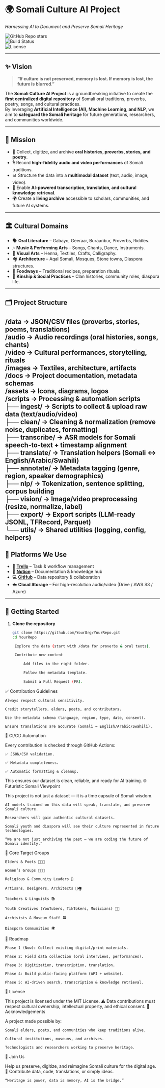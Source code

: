 # 🌍 Somali Culture AI Project  
*Harnessing AI to Document and Preserve Somali Heritage*  

![GitHub Repo stars](https://img.shields.io/github/stars/YourOrg/YourRepo?style=for-the-badge&color=blue)  
![Build Status](https://img.shields.io/github/actions/workflow/status/YourOrg/YourRepo/validate.yml?branch=main&style=for-the-badge&logo=github)  
![License](https://img.shields.io/badge/License-MIT-green?style=for-the-badge)  

---

## ✨ Vision  

> **“If culture is not preserved, memory is lost. If memory is lost, the future is blurred.”**  

The **Somali Culture AI Project** is a groundbreaking initiative to create the **first centralized digital repository** of Somali oral traditions, proverbs, poetry, songs, and cultural practices.  
By leveraging **Artificial Intelligence (AI), Machine Learning, and NLP**, we aim to **safeguard the Somali heritage** for future generations, researchers, and communities worldwide.  

---

## 🎯 Mission  

- 📖 Collect, digitize, and archive **oral histories, proverbs, stories, and poetry**.  
- 🎙️ Record **high-fidelity audio and video performances** of Somali traditions.  
- 📊 Structure the data into a **multimodal dataset** (text, audio, image, video).  
- 🤖 Enable **AI-powered transcription, translation, and cultural knowledge retrieval**.  
- 🌍 Create a **living archive** accessible to scholars, communities, and future AI systems.  

---

## 🏛️ Cultural Domains  

- 🗣️ **Oral Literature** – Gabayo, Geeraar, Buraanbur, Proverbs, Riddles.  
- 🎶 **Music & Performing Arts** – Songs, Chants, Dance, Instruments.  
- 🎨 **Visual Arts** – Henna, Textiles, Crafts, Calligraphy.  
- 🏘️ **Architecture** – Aqal Somali, Mosques, Stone towns, Diaspora structures.  
- 🍲 **Foodways** – Traditional recipes, preparation rituals.  
- 👥 **Kinship & Social Practices** – Clan histories, community roles, diaspora life.  

---

## 🗂️ Project Structure  

/data       → JSON/CSV files (proverbs, stories, poems, translations)  
/audio      → Audio recordings (oral histories, songs, chants)  
/video      → Cultural performances, storytelling, rituals  
/images     → Textiles, architecture, artifacts  
/docs       → Project documentation, metadata schemas  
/assets     → Icons, diagrams, logos  
/scripts    → Processing & automation scripts  
   ├── ingest/       → Scripts to collect & upload raw data (text/audio/video)  
   ├── clean/        → Cleaning & normalization (remove noise, duplicates, formatting)  
   ├── transcribe/   → ASR models for Somali speech-to-text + timestamp alignment  
   ├── translate/    → Translation helpers (Somali ↔ English/Arabic/Swahili)  
   ├── annotate/     → Metadata tagging (genre, region, speaker demographics)  
   ├── nlp/          → Tokenization, sentence splitting, corpus building  
   ├── vision/       → Image/video preprocessing (resize, normalize, label)  
   ├── export/       → Export scripts (LLM-ready JSONL, TFRecord, Parquet)  
   └── utils/        → Shared utilities (logging, config, helpers) 
---

## 🔗 Platforms We Use  

- 📌 [**Trello**](https://trello.com/yourboard) – Task & workflow management  
- 📘 [**Notion**](https://notion.so/yourworkspace) – Documentation & knowledge hub  
- 💻 [**GitHub**](https://github.com/YourOrg) – Data repository & collaboration  
- ☁️ **Cloud Storage** – For high-resolution audio/video (Drive / AWS S3 / Azure)  

---

## 🚀 Getting Started  

1. **Clone the repository**  
   ```bash
   git clone https://github.com/YourOrg/YourRepo.git
   cd YourRepo

    Explore the data (start with /data for proverbs & oral texts).

    Contribute new content

        Add files in the right folder.

        Follow the metadata template.

        Submit a Pull Request (PR).

✅ Contribution Guidelines

    Always respect cultural sensitivity.

    Credit storytellers, elders, poets, and contributors.

    Use the metadata schema (language, region, type, date, consent).

    Ensure translations are accurate (Somali → English/Arabic/Swahili).

🔬 CI/CD Automation

Every contribution is checked through GitHub Actions:

    ✅ JSON/CSV validation.

    ✅ Metadata completeness.

    ✅ Automatic formatting & cleanup.

This ensures our dataset is clean, reliable, and ready for AI training.
🌐 Futuristic Somali Viewpoint

This project is not just a dataset — it is a time capsule of Somali wisdom.

    AI models trained on this data will speak, translate, and preserve Somali culture.

    Researchers will gain authentic cultural datasets.

    Somali youth and diaspora will see their culture represented in future technologies.

    “We are not just archiving the past — we are coding the future of Somali identity.”

👥 Core Target Groups

    Elders & Poets 🧓🏽🎤

    Women’s Groups 💃🏽🎨

    Religious & Community Leaders 🕌

    Artisans, Designers, Architects 🧵🏘️

    Teachers & Linguists 📚

    Youth Creatives (YouTubers, TikTokers, Musicians) 📱🎶

    Archivists & Museum Staff 🏛️

    Diaspora Communities 🌍

📅 Roadmap

    Phase 1 (Now): Collect existing digital/print materials.

    Phase 2: Field data collection (oral interviews, performances).

    Phase 3: Digitization, transcription, translation.

    Phase 4: Build public-facing platform (API + website).

    Phase 5: AI-driven search, transcription & knowledge retrieval.

📜 License

This project is licensed under the MIT License.
⚠️ Data contributions must respect cultural ownership, intellectual property, and ethical consent.
🤝 Acknowledgements

A project made possible by:

    Somali elders, poets, and communities who keep traditions alive.

    Cultural institutions, museums, and archives.

    Technologists and researchers working to preserve heritage.

🌟 Join Us

Help us preserve, digitize, and reimagine Somali culture for the digital age.
📌 Contribute data, code, translations, or simply ideas.

    “Heritage is power, data is memory, AI is the bridge.”



